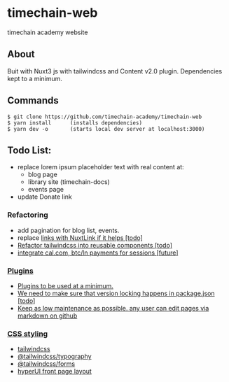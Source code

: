 # timechain-web
timechain academy website

## About

Buit with Nuxt3 js with tailwindcss and Content v2.0 plugin. 
Dependencies kept to a minimum.

## Commands

```
$ git clone https://github.com/timechain-academy/timechain-web
$ yarn install      (installs dependencies)
$ yarn dev -o       (starts local dev server at localhost:3000)
```

## Todo List: 

- replace lorem ipsum placeholder text with real content at:
    - blog page
    - library site (timechain-docs)
    - events page
- update Donate link

### Refactoring

- add pagination for blog list, events.
- replace <a href> links with NuxtLink if it helps [todo]
- Refactor tailwindcss into reusable components [todo]
- integrate cal.com, btc/ln payments for sessions [future]


### Plugins

- Plugins to be used at a minimum. 
- We need to make sure that version locking happens in package.json [todo]
- Keep as low maintenance as possible. any user can edit pages via markdown on github


### CSS styling

- tailwindcss
- @tailwindcss/typography
- @tailwindcss/forms
- hyperUI front page layout
